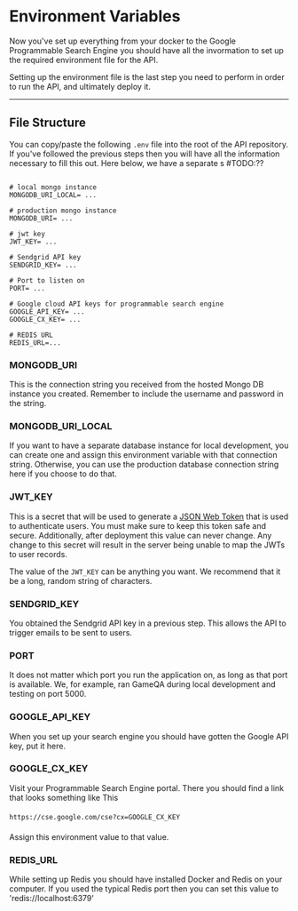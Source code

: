 # Environment Variables

Now you've set up everything from your docker to the Google Programmable Search Engine you should have all the invormation to set up the required environment file for the API.

Setting up the environment file is the last step you need to perform in order to run the API, and ultimately deploy it.

<hr>

## File Structure

You can copy/paste the following ```.env``` file into the root of the API repository.
If you've followed the previous steps then you will have all the information necessary to fill this out. Here below, we have
a separate s #TODO:??

```

# local mongo instance
MONGODB_URI_LOCAL= ...

# production mongo instance
MONGODB_URI= ...

# jwt key
JWT_KEY= ...

# Sendgrid API key
SENDGRID_KEY= ...

# Port to listen on
PORT= ...

# Google cloud API keys for programmable search engine
GOOGLE_API_KEY= ...
GOOGLE_CX_KEY= ...

# REDIS URL
REDIS_URL=...

```

### MONGODB_URI

This is the connection string you received from the hosted Mongo DB instance you created.
Remember to include the username and password in the string.

### MONGODB_URI_LOCAL 

If you want to have a separate database instance for local development, you can create one and assign this environment variable
with that connection string. Otherwise, you can use the production database connection string here if you choose to do that.

### JWT_KEY

This is a secret that will be used to generate a [JSON Web Token](https://jwt.io/) that is used to authenticate users. You must make sure to keep this token safe and secure. Additionally, after deployment this value can never change. Any change to this secret will result in the server being unable to map the JWTs to user records. 

The value of the ```JWT_KEY``` can be anything you want. We recommend that it be a long, random string of characters.

<h3>SENDGRID_KEY</h3>
You obtained the Sendgrid API key in a previous step. This allows the API to trigger emails to be sent to users.

<h3>PORT</h3>
It does not matter which port you run the application on, as long as that port is available. We, for example, ran GameQA during local development and testing on port 5000.

<h3>GOOGLE_API_KEY</h3>
When you set up your search engine you should have gotten the Google API key, put it here.

<h3>GOOGLE_CX_KEY</h3>
Visit your Programmable Search Engine portal. There you should find a link that looks something like This

<pre style="margin: 20px 0"><code>https://cse.google.com/cse?cx=GOOGLE_CX_KEY</code></pre>

Assign this environment value to that value.
<h3>REDIS_URL</h3>
While setting up Redis you should have installed Docker and Redis on your computer. If you used
the typical Redis port then you can set this value to 
<span class="clicklink">
    'redis://localhost:6379'
</span>